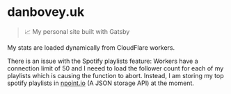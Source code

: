 # danbovey.uk

> 📈 My personal site built with Gatsby

My stats are loaded dynamically from CloudFlare workers.

There is an issue with the Spotify playlists feature: Workers have a connection limit of 50 and I neeed to load the follower count for each of my playlists which is causing the function to abort. Instead, I am storing my top spotify playlists in [npoint.io](https://npoint.io) (A JSON storage API) at the moment.
